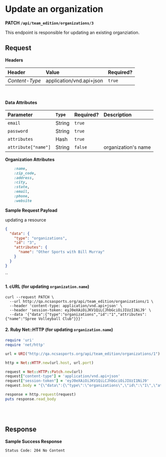 # Update an organization

**PATCH `/api/team_edition/organizations/3`**

This endpoint is responsible for updating an existing organziation.

## Request

**Headers**

| Header            | Value                         | Required?  |
|:------------------|:------------------------------|:-----------|
| _Content-Type_    | application/vnd.api+json      | `true`     |

<br>

**Data Attributes**

| Parameter           | `Type`      | Required?     | Description           |
|:------------------- |:------------|:--------------|:----------------------|
| `email`             | String      | `true`        |                       |
| `password`          | String      | `true`        |                       |
| `attributes`        | Hash        | `true`        |                       |
| `attribute["name"]` | String      | `false`       | organization's name   |


**Organization Attributes**


```ruby
    :name,
    :zip_code,
    :address,
    :city,
    :state,
    :email,
    :phone,
    :website
  ```




**Sample Request Payload**

<aside class="notice>Must meet the JSON Api spec requirements for <a href="http://jsonapi.org/format/#crud-updating">updating a resource</a></aside>


```json
{
  "data": {
    "type": "organizations",
    "id": "3",
    "attributes": {
      "name": "Other Sports with Bill Murray"
    }
  }
}
```

``
#### 1. cURL (for updating `organization.name`)

```shell
curl --request PATCH \
  --url http://qa.ncsasports.org/api/team_edition/organizations/1 \
  --header 'content-type: application/vnd.api+json' \
  --header 'session-token: eyJ0eXAiOiJKV1QiLCJhbGciOiJIUzI1NiJ9' \
  --data '{"data":{"type":"organizations","id":"1","attributes":{"name":"Spree Volleyball Club"}}}'
```


#### 2. Ruby Net::HTTP (for updating `organization.name`)

```ruby
require 'uri'
require 'net/http'

url = URI("http://qa.ncsasports.org/api/team_edition/organizations/1")

http = Net::HTTP.new(url.host, url.port)

request = Net::HTTP::Patch.new(url)
request["content-type"] = 'application/vnd.api+json'
request["session-token"] = 'eyJ0eXAiOiJKV1QiLCJhbGciOiJIUzI1NiJ9'
request.body = "{\"data\":{\"type\":\"organizations\",\"id\":\"1\",\"attributes\":{\"name\":\"Spree Volleyball Club\"}}}"

response = http.request(request)
puts response.read_body
```

<br>
<br>

## Response

**Sample Success Response**


`Status Code: 204 No Content`
